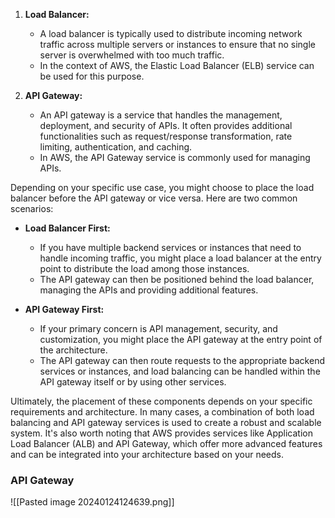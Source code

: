 1. **Load Balancer:**
    
    - A load balancer is typically used to distribute incoming network traffic across multiple servers or instances to ensure that no single server is overwhelmed with too much traffic.
    - In the context of AWS, the Elastic Load Balancer (ELB) service can be used for this purpose.
2. **API Gateway:**
    
    - An API gateway is a service that handles the management, deployment, and security of APIs. It often provides additional functionalities such as request/response transformation, rate limiting, authentication, and caching.
    - In AWS, the API Gateway service is commonly used for managing APIs.

Depending on your specific use case, you might choose to place the load balancer before the API gateway or vice versa. Here are two common scenarios:

- **Load Balancer First:**
    
    - If you have multiple backend services or instances that need to handle incoming traffic, you might place a load balancer at the entry point to distribute the load among those instances.
    - The API gateway can then be positioned behind the load balancer, managing the APIs and providing additional features.
- **API Gateway First:**
    
    - If your primary concern is API management, security, and customization, you might place the API gateway at the entry point of the architecture.
    - The API gateway can then route requests to the appropriate backend services or instances, and load balancing can be handled within the API gateway itself or by using other services.

Ultimately, the placement of these components depends on your specific requirements and architecture. In many cases, a combination of both load balancing and API gateway services is used to create a robust and scalable system. It's also worth noting that AWS provides services like Application Load Balancer (ALB) and API Gateway, which offer more advanced features and can be integrated into your architecture based on your needs.

### API Gateway
![[Pasted image 20240124124639.png]]